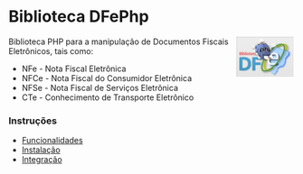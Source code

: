 Biblioteca DFePhp
=================
<img src="https://raw.githubusercontent.com/drupalista-br/DFePhp/v0.x.x/resources/images/DFePhp-logo.png" alt="Logo do DFePhp" width="20%" align="right"/>

Biblioteca PHP para a manipulação de Documentos Fiscais Eletrônicos, tais como:

* NFe - Nota Fiscal Eletrônica
* NFCe - Nota Fiscal do Consumidor Eletrônica
* NFSe - Nota Fiscal de Serviços Eletrônica
* CTe - Conhecimento de Transporte Eletrônico

### Instruções
- [Funcionalidades](https://github.com/drupalista-br/DFePhp/wiki/Funcionalidades)
- [Instalação](https://github.com/drupalista-br/DFePhp/wiki/Instala%C3%A7%C3%A3o)
- [Integração](https://github.com/drupalista-br/DFePhp/wiki/Integra%C3%A7%C3%A3o)
